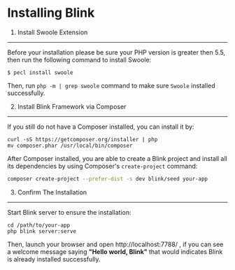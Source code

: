 Installing Blink
================

1. Install Swoole Extension
---------------------------


Before your installation please be sure your PHP version is greater then 5.5, then run the following command
to install Swoole:

```
$ pecl install swoole
```

Then, run `php -m | grep swoole` command to make sure `Swoole` installed successfully.

2. Install Blink Framework via Composer
---------------------------------------

If you still do not have a Composer installed, you can install it by:

```
curl -sS https://getcomposer.org/installer | php
mv composer.phar /usr/local/bin/composer
```

After Composer installed, you are able to create a Blink project and install all its dependencies by using Composer's 
`create-project` command:

```bash
composer create-project --prefer-dist -s dev blink/seed your-app
```

3. Confirm The Installation
---------------------------

Start Blink server to ensure the installation:

```
cd /path/to/your-app
php blink server:serve
```

Then, launch your browser and open http://localhost:7788/ , if you can see a welcome message saying
**"Hello world, Blink"** that would indicates Blink is already installed successfully.

